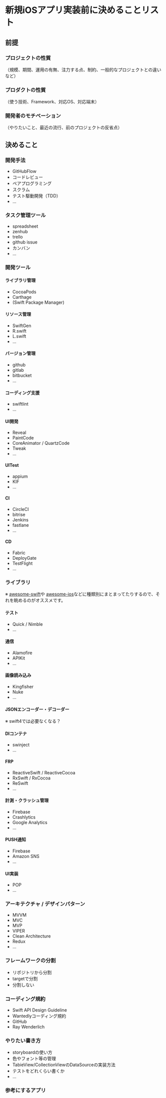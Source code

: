 # 新規iOSアプリ実装前に決めることリスト

## 前提

### プロジェクトの性質
（規模、期間、運用の有無、注力する点、制約、一般的なプロジェクトとの違いなど）

### プロダクトの性質
（使う技術、Framework、対応OS、対応端末）

### 開発者のモチベーション
（やりたいこと、最近の流行、前のプロジェクトの反省点）


## 決めること

### 開発手法

- GitHubFlow
- コードレビュー
- ペアプログラミング
- スクラム
- テスト駆動開発（TDD）
- ...

### タスク管理ツール

- spreadsheet
- zenhub
- trello
- github issue
- カンバン
- ...

### 開発ツール

#### ライブラリ管理

- CocoaPods
- Carthage
- (Swift Package Manager)

#### リソース管理

- SwiftGen
- R.swift
- L.swift
- ...

#### バージョン管理

- github
- gitlab
- bitbucket
- ...

#### コーディング支援

- swiftlint
- ...

#### UI開発

- Reveal
- PaintCode
- CoreAnimator / QuartzCode
- Tweak
- ...

#### UITest

- appium
- KIF
- ...

#### CI

- CircleCI
- bitrise
- Jenkins
- fastlane
- ...

#### CD

- Fabric
- DeployGate
- TestFlight
- ...


### ライブラリ

※ [awesome-swift](https://github.com/matteocrippa/awesome-swift)や [awesome-ios](https://github.com/vsouza/awesome-ios)などに種類別にまとまってたりするので、それを眺めるのがオススメです。

#### テスト

- Quick / Nimble
- ...

#### 通信

- Alamofire
- APIKit
- ...

#### 画像読み込み

- Kingfisher
- Nuke
- ...

#### JSONエンコーダー・デコーダー

※ swift4では必要なくなる？

#### DIコンテナ

- swinject
- ...

#### FRP

- ReactiveSwift / ReactiveCocoa
- RxSwift / RxCocoa
- ReSwift
- ...

#### 計測・クラッシュ管理

- Firebase
- Crashlytics
- Google Analytics
- ...

#### PUSH通知

- Firebase
- Amazon SNS
- ...

#### UI実装

- POP
- ...


### アーキテクチャ / デザインパターン

- MVVM
- MVC
- MVP
- VIPER
- Clean Architecture
- Redux
- ...

### フレームワークの分割

- リポジトリから分割
- targetで分割
- 分割しない

### コーディング規約

- Swift API Design Guideline
- Wantedlyコーディング規約
- GitHub
- Ray Wenderlich

###  やりたい書き方

- storyboardの使い方
- 色やフォント等の管理
- TabieView/CollectionViewのDataSourceの実装方法
- テストをどれくらい書くか
- ...

### 参考にするアプリ
